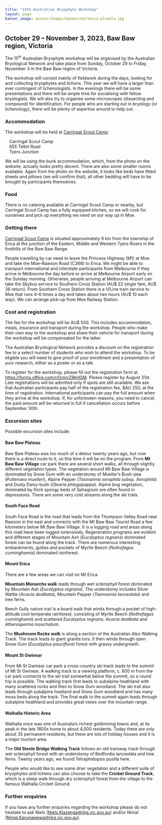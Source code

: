 ```yaml
---
title: "15th Australian Bryophyte Workshop"
layout: page
banner_image: assets/images/banner/mittenia-plumula.jpg
---
```


## October 29 – November 3, 2023, Baw Baw region, Victoria 

The 15<sup>th</sup> Australian Bryophyte workshop will be organised by the Australian Bryological Network and take place from Sunday, October 29 to Friday, November 3 in the Baw Baw region of Victoria. 

The workshop will consist mainly of fieldwork during the days, looking for and collecting bryophytes and lichens. This year we will have a larger than ever contingent of lichenologists. In the evenings there will be some presentations and there will be ample time for socialising with fellow bryologists. We will also try to organise some microscopes (dissecting and compound) for identification. For people who are starting out in bryology (or lichenology), there will be plenty of expertise around to help out. 

### Accommodation 

The workshop will be held at [Carringal Scout Camp](https://scoutsvictoria.com.au/about-us/campsites/caringal-scout-camp/): 

&emsp;Carringal Scout Camp <br>
&emsp;655 Telbit Road <br>
&emsp;Tyers Junction 

We will be using the bunk accommodation, which, from the photo on the website, actually looks pretty decent. There are also some smaller rooms available. Again from the photo on the website, it looks like beds have fitted sheets and pillows (we will confirm that); all other bedding will have to be brought by participants themselves.

### Food 

There is no catering available at Carringal Scout Camp or nearby, but Carringal Scout Camp has a fully equipped kitchen, so we will cook for ourselves and pick up everything we need on our way up in Moe. 

### Getting there 

[Carringal Scout Camp](https://www.google.com/maps/place/Caringal+Scout+Camp/@-37.9591331,146.3301037,17z/data=!3m1!4b1!4m9!3m8!1s0x6b28fda0556978a3:0x2a24ea72f63a1a5e!5m2!4m1!1i2!8m2!3d-37.9591374!4d146.3326786!16s%2Fg%2F119tk0t3l?entry=ttu) is situated approximately 9 km from the township of Erica at the junction of the Eastern, Middle and Western Tyers Rivers in the foothills of the Baw Baw Range. 

People travelling by car need to leave the Princess Highway (M1) at Moe and take the Moe–Rawson Road (C366) to Erica. We might be able to transport international and interstate participants from Melbourne if they arrive in Melbourne the day before or arrive at Melbourne Airport early on the Sunday morning. Otherwise, people arriving at Melbourne Airport can take the Skybus service to Southern Cross Station (AU$ 22 single fare, AU$ 36 return). From Southern Cross Station there is a V/Line train service to Moe that runs 4–6 times a day and takes about two hours (AU$ 10 each way). We can arrange pick-up from Moe Railway Station. 

### Cost and registration 

The fee for the workshop will be AU$ 500. This includes accommodation, meals, insurance and transport during the workshop. People who make their own way to the workshop and share their vehicle for transport during the workshop will be compensated for the latter. 

The Australian Bryological Network provides a discount on the registration fee to a select number of students who wish to attend the workshop. To be eligible you will need to give proof of your enrollment and a presentation of your research, either as a poster or as a talk. 

To register for the workshop, please fill out the registration form at https://forms.office.com/r/GmnrZ9kHGM. Please register by August 31st. Late registrations will be admitted only if spots are still available. We ask that Australian participants pay half of the registration fee, $AU 250, at the time of registration. International participants can pay the full amount when they arrive at the workshop. If, for unforeseen reasons, you need to cancel, the paid amount will be returned in full if cancellation occurs before September 30th. 

### Excursion sites 

Possible excursion sites include: 

#### Baw Baw Plateau 

Baw Baw Plateau was too much of a detour twenty years ago, but now there is a direct route to it, so this time it will be on the program. From **Mt Baw Baw Village** car park there are several short walks, all through slightly different vegetation types. The vegetation around Mt Baw Baw Village is dominated by Snow Gum with an understorey of Mueller’s Bush-pea (_Pultenaea muelleri_), Alpine Pepper (_Tasmannia xerophila_ subsp. _Xerophila_) and Dusty Daisy-bush (_Olearia phlogopappa_). Alpine bog vegetation, dominated by thick spongy beds of Sphagnum are often found in depressions. There are some very cold streams along the ski trails. 

#### South Face Road 

South Face Road is the road that leads from the Thompson Valley Road near Rawson in the east and connects with the Mt Baw Baw Tourist Road a few kilometers below Mt Baw Baw Village. It is a logging road and areas along this road have been logged extensively. Regeneration programs are evident and different stages of Mountain Ash (_Eucalyptus regnans_) dominated forest can be found along the track. There are numerous interesting embankments, gullies and pockets of Myrtle Beech (_Nothofagus cunninghamia_) dominated rainforest.  

#### Mount Erica 

There are a few areas we can visit on Mt Erica. 

**Mountain Monarchs walk** leads through wet sclerophyll forest dominated by Mountain Ash (_Eucalyptus regnans_). The understorey includes Silver Wattle (_Acacia dealbata_), Mountain Pepper (_Tasmannia lanceolata_) and tree ferns. 

Beech Gully nature trail is a board walk that winds through a pocket of high-altitude cool temperate rainforest, consisting of Myrtle Beech (_Nothofagus cunninghamii_) and scattered _Eucalyptus regnans_, _Acacia dealbata_ and _Atherosperma moschatum_. 

The **Mushroom Rocks walk** is along a section of the Australian Alps Walking Track. The track leads to giant granite tors. It then winds through open Snow Gum (_Eucalyptus pauciflora_) forest with grassy undergrowth.  

#### Mount St Gwinear 

From Mt St Gwinear car park a cross-country ski track leads to the summit of Mt St Gwinear. A walking track to a viewing platform, c. 600 m from the car park connects to the ski trail somewhat below the summit, so a round trip is possible. The walking track first leads to subalpine heathland with many scattered rocks and then to Snow Gum woodland. The ski trail also leads through subalpine heatland and Snow Gum woodland and has many moss beds along the track. The final walk to the summit again leads through subalpine heathland and provides great views over the mountain range. 

#### Walhalla Historic Area 

Walhalla once was one of Australia’s richest goldmining towns and, at its peak in the late 1800s home to about 4,000 residents. Today there are only about 35 permanent residents, but there are lots of holiday houses and it is a major tourism area. 

The **Old Steele Bridge Walking Track** follows an old tramway track through wet sclerophyll forest with an understorey of Bedfordia lanceolata and tree ferns. Twenty years ago, we found Tetraphidopsis pusilla here. 

People who would like to see some drier vegetation and a different suite of bryophytes and lichens can also choose to take the **Cricket Ground Track**, which is a steep walk through dry sclerophyll forest from the village to the famous Walhalla Cricket Ground. 

### Further enquiries 

If you have any further enquiries regarding the workshop please do not hesitate to ask Niels (Niels.Klazenga@rbg.vic.gov.au) and/or Nimal (Nimal.Karunajeewa@rbg.vic.gov.au).
